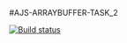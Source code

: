#AJS-ARRAYBUFFER-TASK_2

[![Build status](https://ci.appveyor.com/api/projects/status/tewbb25v6hxvvr94?svg=true)](https://ci.appveyor.com/project/JohnnyStorm19/ajs-arraybuffer-task-2)



